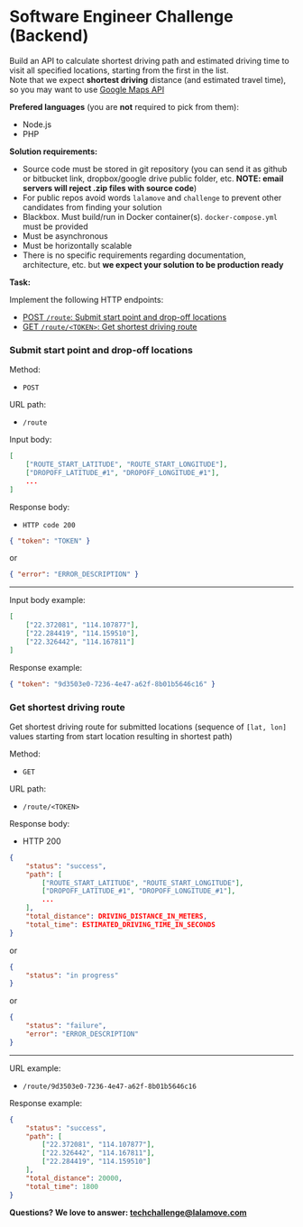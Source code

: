 # Software Engineer Challenge (Backend)

Build an API to calculate shortest driving path and estimated driving time to visit all specified locations, starting from the first in the list.  
Note that we expect **shortest driving** distance (and estimated travel time), so you may want to use [Google Maps API](https://developers.google.com/maps/)  

**Prefered languages** (you are **not** required to pick from them):
 - Node.js
 - PHP

**Solution requirements:**
 - Source code must be stored in git repository (you can send it as github or bitbucket link, dropbox/google drive public folder, etc. **NOTE: email servers will reject .zip files with source code**)
 - For public repos avoid words `lalamove` and `challenge` to prevent other candidates from finding your solution
 - Blackbox. Must build/run in Docker container(s). `docker-compose.yml` must be provided
 - Must be asynchronous
 - Must be horizontally scalable
 - There is no specific requirements regarding documentation, architecture, etc. but **we expect your solution to be production ready**

**Task:**

Implement the following HTTP endpoints:

- [POST `/route`: Submit start point and drop-off locations](#submit-start-point-and-drop-off-locations)
- [GET `/route/<TOKEN>`: Get shortest driving route](#get-shortest-driving-route)

### Submit start point and drop-off locations

Method:  
 - `POST`

URL path:  
 - `/route`

Input body:  

```json
[
	["ROUTE_START_LATITUDE", "ROUTE_START_LONGITUDE"],
	["DROPOFF_LATITUDE_#1", "DROPOFF_LONGITUDE_#1"],
	...
]
```

Response body:  
 - `HTTP code 200`  

```json
{ "token": "TOKEN" }
```

or

```json
{ "error": "ERROR_DESCRIPTION" }
```

---

Input body example:

```json
[
	["22.372081", "114.107877"],
	["22.284419", "114.159510"],
	["22.326442", "114.167811"]
]
```

Response example:

```json
{ "token": "9d3503e0-7236-4e47-a62f-8b01b5646c16" }
```

### Get shortest driving route
Get shortest driving route for submitted locations (sequence of `[lat, lon]` values starting from start location resulting in shortest path)

Method:  
- `GET`

URL path:  
- `/route/<TOKEN>`

Response body:  
- HTTP 200  

```json
{
	"status": "success",
	"path": [
		["ROUTE_START_LATITUDE", "ROUTE_START_LONGITUDE"],
		["DROPOFF_LATITUDE_#1", "DROPOFF_LONGITUDE_#1"],
		...
	],
	"total_distance": DRIVING_DISTANCE_IN_METERS,
	"total_time": ESTIMATED_DRIVING_TIME_IN_SECONDS
}
```  
or  

```json
{
	"status": "in progress"
}
```  
or  

```json
{
	"status": "failure",
	"error": "ERROR_DESCRIPTION"
}
```

---

URL example:  
 - `/route/9d3503e0-7236-4e47-a62f-8b01b5646c16`

Response example:  
```json
{
	"status": "success",
	"path": [
		["22.372081", "114.107877"],
		["22.326442", "114.167811"],
		["22.284419", "114.159510"]
	],
	"total_distance": 20000,
	"total_time": 1800
}
```

**Questions? We love to answer: <techchallenge@lalamove.com>**
